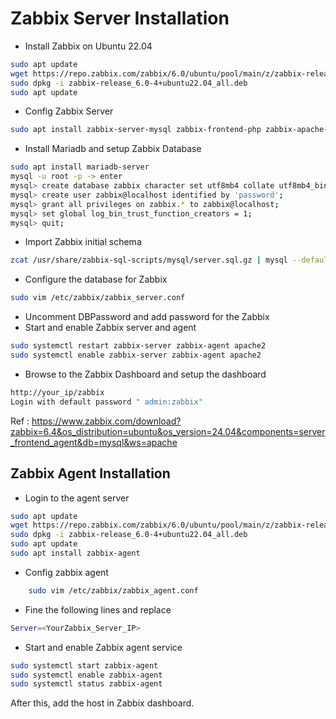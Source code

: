 # Zabbix  Server Installation

- Install Zabbix on Ubuntu 22.04

```bash
sudo apt update 
wget https://repo.zabbix.com/zabbix/6.0/ubuntu/pool/main/z/zabbix-release/zabbix-release_6.0-4+ubuntu22.04_all.deb  
sudo dpkg -i zabbix-release_6.0-4+ubuntu22.04_all.deb 
sudo apt update 
```

- Config Zabbix Server

```bash
sudo apt install zabbix-server-mysql zabbix-frontend-php zabbix-apache-conf zabbix-sql-scripts zabbix-agent
```

- Install Mariadb and setup Zabbix Database

```bash
sudo apt install mariadb-server 
mysql -u root -p -> enter 
mysql> create database zabbix character set utf8mb4 collate utf8mb4_bin;
mysql> create user zabbix@localhost identified by 'password';
mysql> grant all privileges on zabbix.* to zabbix@localhost;
mysql> set global log_bin_trust_function_creators = 1;
mysql> quit;
```

- Import Zabbix initial schema

```bash
zcat /usr/share/zabbix-sql-scripts/mysql/server.sql.gz | mysql --default-character-set=utf8mb4 -uzabbix -p zabbix
```

- Configure the database for Zabbix

```bash
sudo vim /etc/zabbix/zabbix_server.conf
```

- Uncomment DBPassword and add password for the Zabbix
- Start and enable Zabbix server and agent

```bash
sudo systemctl restart zabbix-server zabbix-agent apache2
sudo systemctl enable zabbix-server zabbix-agent apache2
```

- Browse to the Zabbix Dashboard and setup the dashboard

```bash
http://your_ip/zabbix 
Login with default password " admin:zabbix" 
```

Ref : https://www.zabbix.com/download?zabbix=6.4&os_distribution=ubuntu&os_version=24.04&components=server_frontend_agent&db=mysql&ws=apache

## Zabbix Agent Installation 
- Login to the agent server

```bash
sudo apt update
wget https://repo.zabbix.com/zabbix/6.0/ubuntu/pool/main/z/zabbix-release/zabbix-release_6.0-4+ubuntu22.04_all.deb  
sudo dpkg -i zabbix-release_6.0-4+ubuntu22.04_all.deb 
sudo apt update 
sudo apt install zabbix-agent
```

- Config zabbix agent

```bash
	sudo vim /etc/zabbix/zabbix_agent.conf
```

- Fine the following lines and replace

```bash
Server=<YourZabbix_Server_IP>
```

- Start and enable Zabbix agent service

```bash
sudo systemctl start zabbix-agent
sudo systemctl enable zabbix-agent 
sudo systemctl status zabbix-agent 
```
After this, add the host in Zabbix dashboard. 